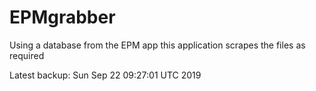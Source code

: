 # EPMgrabber
Using a database from the EPM app this application scrapes the files as required


Latest backup: Sun Sep 22 09:27:01 UTC 2019
